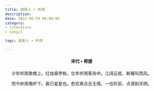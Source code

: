 ```yaml
---
title: 虞美人 • 听雨
description:
date: 2022-06-29 00:00:00
category:
- literature
- songci

tags: 虞美人 • 听雨

---
```


<div id="poem-author">
    宋代 • 蒋捷
</div>
<div id="poem-body">
<p class="poem-paragraph">少年听雨歌楼上。红烛昏罗帐。壮年听雨客舟中。江阔云低、断雁叫西风。</p>
<p class="poem-paragraph">而今听雨僧庐下。鬓已星星也。悲欢离合总无情。一任阶前、点滴到天明。</p>

</div>

<style>

#poem-author {
    width: 100%;
    text-align: center;
    margin: 20px 0;
    font-weight: bold;
}
#poem-body {
    width: 100%;
    text-align: center;
}
.poem-paragraph {
    font-family: "仿宋"
}

</style>